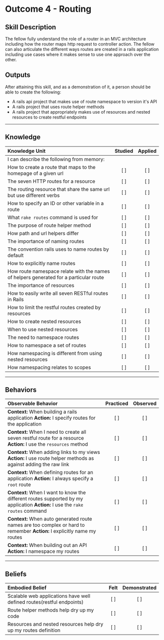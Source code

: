 # Outcome 4 - Routing

Skill Description
----------
The fellow fully understand the role of a router in an MVC architecture including how the router maps http request to controller action. The fellow can also articulate the different ways routes are created in a rails application including use cases where it makes sense to use one approach over the other.

Outputs
----------

After attaining this skill, and as a demonstration of it, a person should be able to create the following:
-  A rails api project that makes use of route namespace to version it's API
- A rails project that uses route helper methods
- A rails project that appropriately makes use of resources and nested resources to create restful endpoints


----------
## **Knowledge**


| Knowledge Unit   |      Studied      | Applied |
|:-------------|:------------------:|:--------:|
| I can describe the following from memory: |||
| How to create a route that maps to the homepage of a given url | [ ] | [ ]  |
| The seven HTTP routes for a resource | [ ] | [ ]  |
| The routing resource that share the same url but use different verbs | [ ] | [ ]  |
| How to specify an ID or other variable in a route | [ ] | [ ]  |
| What `rake routes` command is used for | [ ] | [ ]  |
| The purpose of route helper method | [ ] | [ ]  |
| How path and url helpers differ| [ ] | [ ]  |
| The importance of naming routes | [ ] | [ ]  |
| The convention rails uses to name routes by default | [ ] | [ ]  |
| How to explicitly name routes | [ ] | [ ]  |
| How route namespace relate with the names of helpers generated for a particular route | [ ] | [ ]  |
| The importance of resources | [ ] | [ ]  |
| How to easily write all seven RESTful routes in Rails | [ ] | [ ]  |
| How to limit the restful routes created by resources | [ ] | [ ]  |
| How to create nested resources | [ ] | [ ]  |
| When to use nested resources | [ ] | [ ]  |
| The need to namespace routes | [ ] | [ ]  |
| How to namespace a set of routes | [ ] | [ ]  |
| How namespacing is different from using nested resources | [ ] | [ ]  |
| How namespacing relates to scopes | [ ] | [ ]  |

----------


## **Behaviors**

| Observable Behavior   |      Practiced      | Observed |
|:-------------|:------------------:|:--------:|
| **Context:** When building a rails application **Action:** I specify routes for the application| [ ] | [ ]  |
| **Context:** When I need to create all seven restful route for a resource **Action:** I use the `resources` method| [ ] | [ ]  |
| **Context:** When adding links to my views **Action:** I use route helper methods as against adding the raw link| [ ] | [ ]  |
| **Context:** When defining routes for an application **Action:** I always specify a `root` route| [ ] | [ ]  |
| **Context:** When I want to know the different routes supported by my application **Action:** I use the `rake routes` command| [ ] | [ ]  |
| **Context:** When auto generated route names are too complex or hard to remember **Action:** I explicitly name my routes| [ ] | [ ]  |
| **Context:** When building out an API **Action:** I namespace my routes| [ ] | [ ]  |


----------


## **Beliefs**


| Embodied Belief   |      Felt      | Demonstrated |
|:-------------|:------------------:|:--------:|
| Scalable web applications have well defined routes(restful endpoints)| [ ] | [ ]  |
| Route helper methods help dry up my code | [ ] | [ ]  |
| Resources and nested resources help dry up my routes definition | [ ] | [ ]  |
